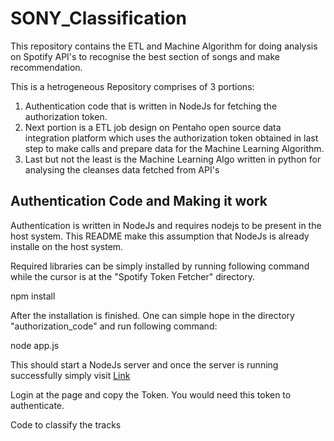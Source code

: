 # SONY_Classification
This repository contains the ETL and Machine Algorithm for doing analysis on Spotify API's to recognise the best section of songs and make recommendation.

This is a hetrogeneous Repository comprises of 3 portions:
1. Authentication code that is written in NodeJs for fetching the authorization token.
2. Next portion is a ETL job design on Pentaho open source data integration platform which uses the authorization token obtained in last step to make calls and prepare data for the Machine Learning Algorithm.
3. Last but not the least is the Machine Learning Algo written in python for analysing the cleanses data fetched from API's

## Authentication Code and Making it work
Authentication is written in NodeJs and requires nodejs to be present in the host system. This README make this assumption that NodeJs is already installe on the host system.

Required libraries can be simply installed by running following command while the cursor is at the "Spotify Token Fetcher" directory.

npm install

After the installation is finished. One can simple hope in the directory "authorization_code" and run following command:

node app.js

This should start a NodeJs server and once the server is running successfully simply visit [Link](https://localhost:8888)

Login at the page and copy the Token. You would need this token to authenticate.

Code to classify the tracks
